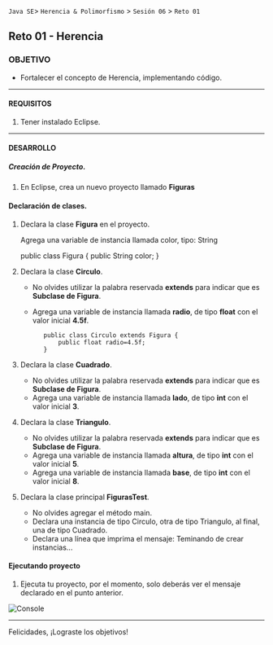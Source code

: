  
`Java SE`> `Herencia & Polimorfismo` > `Sesión 06` > `Reto 01`

## Reto 01 - Herencia

### OBJETIVO

- Fortalecer el concepto de Herencia, implementando código.

<hr>

#### REQUISITOS

1. Tener instalado Eclipse.

<hr>

#### DESARROLLO

##### Creación de Proyecto.

1. En Eclipse, crea un nuevo proyecto llamado <b>Figuras</b>
   
#### Declaración de clases.

1. Declara la clase <b>Figura</b> en el proyecto.

   Agrega una variable de instancia llamada color, tipo: String
   
   	public class Figura {
		public String color;
		}
		
2. Declara la clase <b>Circulo</b>. 
   - No olvides utilizar la palabra reservada <b>extends</b> para indicar que es <b>Subclase de Figura</b>.
   - Agrega una variable de instancia llamada <b>radio</b>, de tipo <b>float</b> con el valor inicial <b>4.5f</b>.
  
			public class Circulo extends Figura {
				public float radio=4.5f;
			}
			
3. Declara la clase <b>Cuadrado</b>. 
   - No olvides utilizar la palabra reservada <b>extends</b> para indicar que es <b>Subclase de Figura</b>.
   - Agrega una variable de instancia llamada <b>lado</b>, de tipo <b>int</b> con el valor inicial <b>3</b>.
   
4. Declara la clase <b>Triangulo</b>. 
   - No olvides utilizar la palabra reservada <b>extends</b> para indicar que es <b>Subclase de Figura</b>.
   - Agrega una variable de instancia llamada <b>altura</b>, de tipo <b>int</b> con el valor inicial <b>5</b>.
   - Agrega una variable de instancia llamada <b>base</b>, de tipo <b>int</b> con el valor inicial <b>8</b>.
   
5. Declara la clase principal <b>FigurasTest</b>.
   - No olvides agregar el método main.
   - Declara una instancia de tipo Circulo, otra de tipo Triangulo, al final, una de tipo Cuadrado.
   - Declara una línea que imprima el mensaje: Teminando de crear instancias...
   
#### Ejecutando proyecto

1. Ejecuta tu proyecto, por el momento, solo deberás ver el mensaje declarado en el punto anterior.

![Console](https://user-images.githubusercontent.com/56565204/67800533-04b66980-fa4d-11e9-82b2-19c9b1949086.png)

<hr>

Felicidades, ¡Lograste los objetivos!
